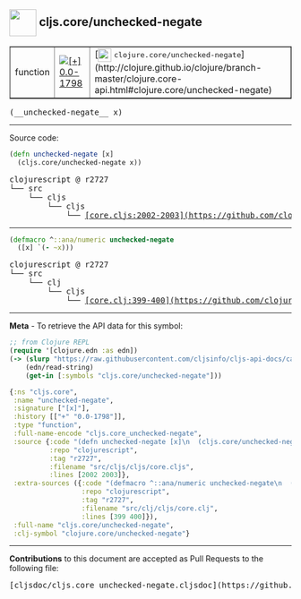 ## <img width="48px" valign="middle" src="http://i.imgur.com/Hi20huC.png"> cljs.core/unchecked-negate

 <table border="1">
<tr>

<td>function</td>
<td><a href="https://github.com/cljsinfo/cljs-api-docs/tree/0.0-1798"><img valign="middle" alt="[+] 0.0-1798" src="https://img.shields.io/badge/+-0.0--1798-lightgrey.svg"></a> </td>
<td>
[<img height="24px" valign="middle" src="http://i.imgur.com/1GjPKvB.png"> <samp>clojure.core/unchecked-negate</samp>](http://clojure.github.io/clojure/branch-master/clojure.core-api.html#clojure.core/unchecked-negate)
</td>
</tr>
</table>

 <samp>
(__unchecked-negate__ x)<br>
</samp>

---





Source code:

```clj
(defn unchecked-negate [x]
  (cljs.core/unchecked-negate x))
```

 <pre>
clojurescript @ r2727
└── src
    └── cljs
        └── cljs
            └── <ins>[core.cljs:2002-2003](https://github.com/clojure/clojurescript/blob/r2727/src/cljs/cljs/core.cljs#L2002-L2003)</ins>
</pre>


---

```clj
(defmacro ^::ana/numeric unchecked-negate
  ([x] `(- ~x)))
```

 <pre>
clojurescript @ r2727
└── src
    └── clj
        └── cljs
            └── <ins>[core.clj:399-400](https://github.com/clojure/clojurescript/blob/r2727/src/clj/cljs/core.clj#L399-L400)</ins>
</pre>

---

__Meta__ - To retrieve the API data for this symbol:

```clj
;; from Clojure REPL
(require '[clojure.edn :as edn])
(-> (slurp "https://raw.githubusercontent.com/cljsinfo/cljs-api-docs/catalog/cljs-api.edn")
    (edn/read-string)
    (get-in [:symbols "cljs.core/unchecked-negate"]))
```

```clj
{:ns "cljs.core",
 :name "unchecked-negate",
 :signature ["[x]"],
 :history [["+" "0.0-1798"]],
 :type "function",
 :full-name-encode "cljs.core_unchecked-negate",
 :source {:code "(defn unchecked-negate [x]\n  (cljs.core/unchecked-negate x))",
          :repo "clojurescript",
          :tag "r2727",
          :filename "src/cljs/cljs/core.cljs",
          :lines [2002 2003]},
 :extra-sources ({:code "(defmacro ^::ana/numeric unchecked-negate\n  ([x] `(- ~x)))",
                  :repo "clojurescript",
                  :tag "r2727",
                  :filename "src/clj/cljs/core.clj",
                  :lines [399 400]}),
 :full-name "cljs.core/unchecked-negate",
 :clj-symbol "clojure.core/unchecked-negate"}

```

---

__Contributions__ to this document are accepted as Pull Requests to the following file:

 <pre>
[cljsdoc/cljs.core_unchecked-negate.cljsdoc](https://github.com/cljsinfo/cljs-api-docs/blob/master/cljsdoc/cljs.core_unchecked-negate.cljsdoc)
</pre>

